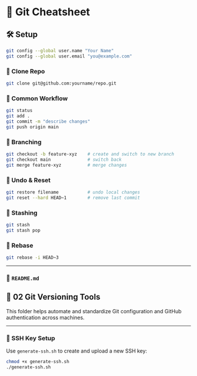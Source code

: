 # 📘 Git Cheatsheet

## 🛠️ Setup
```bash
git config --global user.name "Your Name"
git config --global user.email "you@example.com"
```

### 📁 Clone Repo
```bash
git clone git@github.com:yourname/repo.git
```

### 🚧 Common Workflow
```bash
git status
git add .
git commit -m "describe changes"
git push origin main
```

### 🌿 Branching
```bash
git checkout -b feature-xyz    # create and switch to new branch
git checkout main              # switch back
git merge feature-xyz          # merge changes
```

### 🧽 Undo & Reset
```bash
git restore filename           # undo local changes
git reset --hard HEAD~1        # remove last commit
```

### 📂 Stashing
```bash
git stash
git stash pop
```
### 🧪 Rebase

```bash
git rebase -i HEAD~3
```

---

### 📖 `README.md`

## 🧰 02 Git Versioning Tools

This folder helps automate and standardize Git configuration and GitHub authentication across machines.

---

### 🔐 SSH Key Setup

Use `generate-ssh.sh` to create and upload a new SSH key:

```bash
chmod +x generate-ssh.sh
./generate-ssh.sh
```